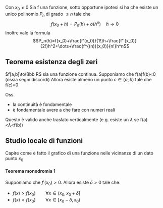 Con $x_0\ne 0$
Sia f una funzione, sotto opportune ipotesi si ha che esiste un unico polinomio $P_n$ di grado $\le n$ tale che 
$$ f(x_0+h)=P_n(h)+o(h^n)\quad h\to 0$$
Inoltre vale la formula
$$P_n(h)=f(x_0)+\frac{f'(x_0)}{1!}h+\frac{f''(x_0)}{2!}h^2+\dots+\frac{f^{(n)}(x_0)}{n!}h^n$$

## Teorema esistenza degli zeri
$f[a,b]\to\Bbb R$ sia una funzione continua.
Supponiamo che f(a)f(b)<0 (ossia segni discordi)
Allora esiste almeno un punto $c\in (a,b)$ tale che f(c)=0

Oss.
- la continuità è fondamentale
- è fondamentale avere a che fare con numeri reali

Questo è valido anche traslato verticalmente (e.g. esiste un $\lambda$ se f(a)<$\lambda$<f(b)) 

## Studio locale di funzioni
Capire come è fatto il grafico di una funzione nelle vicinanze di un dato punto $x_0$
#### Teorema monodromia 1
Supponiamo che $f'(x_0)>0$. Allora esiste $\delta>0$ tale che:
- $f(x)>f(x_0)\qquad \forall x\in(x_0,x_0+\delta]$
- $f(x)<f(x_0)\qquad \forall x\in[x_0-\delta,x_0)$

